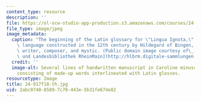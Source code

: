 ```yaml
---
content_type: resource
description: ''
file: https://ol-ocw-studio-app-production.s3.amazonaws.com/courses/24-917-conlangs-how-to-construct-a-language-fall-2018/2abc074085897c70443e5b31fe674e82_24-917f18-th.jpg
file_type: image/jpeg
image_metadata:
  caption: "The beginning of the Latin glossary for \"Lingua Ignota,\" an artificial\
    \ language constructed in the 12th century by Hildegard of Bingen, a German abbess,\
    \ writer, composer, and mystic. (Public domain image courtesy of\_[Hochschul-\
    \ und Landesbibliothek RheinMain](http://hlbrm.digitale-sammlungen.hebis.de/handschriften-hlbrm/content/pageview/450555).)"
  credit: ''
  image-alt: Several lines of handwritten manuscript in Caroline minuscule script,
    consisting of made-up words interlineated with Latin glosses.
resourcetype: Image
title: 24-917f18-th.jpg
uid: 2abc0740-8589-7c70-443e-5b31fe674e82
---
```

